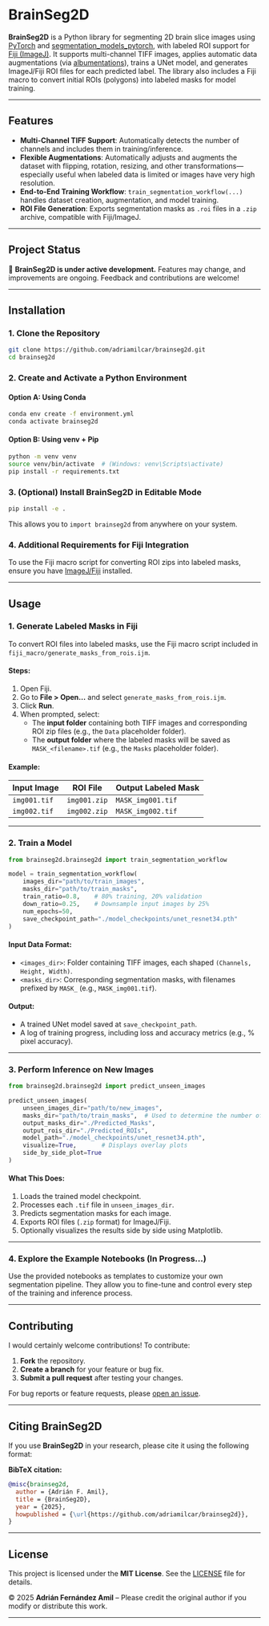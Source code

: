 # BrainSeg2D

**BrainSeg2D** is a Python library for segmenting 2D brain slice images using [PyTorch](https://pytorch.org/) and [segmentation_models_pytorch](https://github.com/qubvel/segmentation_models.pytorch), with labeled ROI support for [Fiji (ImageJ)](https://imagej.net/software/fiji/). It supports multi-channel TIFF images, applies automatic data augmentations (via [albumentations](https://albumentations.ai/)), trains a UNet model, and generates ImageJ/Fiji ROI files for each predicted label. The library also includes a Fiji macro to convert initial ROIs (polygons) into labeled masks for model training.

---

## Features

- **Multi-Channel TIFF Support**: Automatically detects the number of channels and includes them in training/inference.
- **Flexible Augmentations**: Automatically adjusts and augments the dataset with flipping, rotation, resizing, and other transformations—especially useful when labeled data is limited or images have very high resolution.
- **End-to-End Training Workflow**: `train_segmentation_workflow(...)` handles dataset creation, augmentation, and model training.
- **ROI File Generation**: Exports segmentation masks as `.roi` files in a `.zip` archive, compatible with Fiji/ImageJ.

---

## Project Status

🚧 **BrainSeg2D is under active development.** Features may change, and improvements are ongoing. Feedback and contributions are welcome!

---

## Installation

### 1. Clone the Repository

```sh
git clone https://github.com/adriamilcar/brainseg2d.git
cd brainseg2d
```

### 2. Create and Activate a Python Environment

#### Option A: Using Conda

```sh
conda env create -f environment.yml
conda activate brainseg2d
```

#### Option B: Using venv + Pip

```sh
python -m venv venv
source venv/bin/activate  # (Windows: venv\Scripts\activate)
pip install -r requirements.txt
```

### 3. (Optional) Install BrainSeg2D in Editable Mode 

```sh
pip install -e .
```

This allows you to `import brainseg2d` from anywhere on your system.

### 4. Additional Requirements for Fiji Integration

To use the Fiji macro script for converting ROI zips into labeled masks, ensure you have [ImageJ/Fiji](https://imagej.net/software/fiji/) installed.

---

## Usage

### 1. Generate Labeled Masks in Fiji

To convert ROI files into labeled masks, use the Fiji macro script included in `fiji_macro/generate_masks_from_rois.ijm`.

#### Steps:

1. Open Fiji.
2. Go to **File > Open...** and select `generate_masks_from_rois.ijm`.
3. Click **Run**.
4. When prompted, select:
   - The **input folder** containing both TIFF images and corresponding ROI zip files (e.g., the `Data` placeholder folder).
   - The **output folder** where the labeled masks will be saved as `MASK_<filename>.tif` (e.g., the `Masks` placeholder folder).

#### Example:

| Input Image  | ROI File     | Output Labeled Mask |
| ------------ | ------------ | ------------------- |
| `img001.tif` | `img001.zip` | `MASK_img001.tif`   |
| `img002.tif` | `img002.zip` | `MASK_img002.tif`   |

---

### 2. Train a Model

```python
from brainseg2d.brainseg2d import train_segmentation_workflow

model = train_segmentation_workflow(
    images_dir="path/to/train_images",
    masks_dir="path/to/train_masks",
    train_ratio=0.8,    # 80% training, 20% validation
    down_ratio=0.25,    # Downsample input images by 25%
    num_epochs=50,
    save_checkpoint_path="./model_checkpoints/unet_resnet34.pth"
)
```

#### Input Data Format:

- `<images_dir>`: Folder containing TIFF images, each shaped `(Channels, Height, Width)`.
- `<masks_dir>`: Corresponding segmentation masks, with filenames prefixed by `MASK_` (e.g., `MASK_img001.tif`).

#### Output:

- A trained UNet model saved at `save_checkpoint_path`.
- A log of training progress, including loss and accuracy metrics (e.g., % pixel accuracy).

---

### 3. Perform Inference on New Images

```python
from brainseg2d.brainseg2d import predict_unseen_images

predict_unseen_images(
    unseen_images_dir="path/to/new_images",
    masks_dir="path/to/train_masks",  # Used to determine the number of classes
    output_masks_dir="./Predicted_Masks",
    output_rois_dir="./Predicted_ROIs",
    model_path="./model_checkpoints/unet_resnet34.pth",
    visualize=True,       # Displays overlay plots
    side_by_side_plot=True
)
```

#### What This Does:

1. Loads the trained model checkpoint.
2. Processes each `.tif` file in `unseen_images_dir`.
3. Predicts segmentation masks for each image.
4. Exports ROI files (`.zip` format) for ImageJ/Fiji.
5. Optionally visualizes the results side by side using Matplotlib.

---

### 4. Explore the Example Notebooks (In Progress...)

Use the provided notebooks as templates to customize your own segmentation pipeline. They allow you to fine-tune and control every step of the training and inference process.

---

## Contributing

I would certainly welcome contributions! To contribute:

1. **Fork** the repository.
2. **Create a branch** for your feature or bug fix.
3. **Submit a pull request** after testing your changes.

For bug reports or feature requests, please [open an issue](https://github.com/adriamilcar/brainseg2d/issues).

---

## Citing BrainSeg2D

If you use **BrainSeg2D** in your research, please cite it using the following format:

**BibTeX citation:**
```bibtex
@misc{brainseg2d,
  author = {Adrián F. Amil},
  title = {BrainSeg2D},
  year = {2025},
  howpublished = {\url{https://github.com/adriamilcar/brainseg2d}},
}
```

---

## License

This project is licensed under the **MIT License**. See the [LICENSE](https://mit-license.org/) file for details.

© 2025 **Adrián Fernández Amil** – Please credit the original author if you modify or distribute this work.

---

